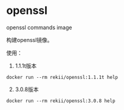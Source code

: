 # openssl
openssl commands image

构建openssl镜像。

使用：
1. 1.1.1t版本
```
docker run --rm rekii/openssl:1.1.1t help
```

2. 3.0.8版本
```
docker run --rm rekii/openssl:3.0.8 help
```
